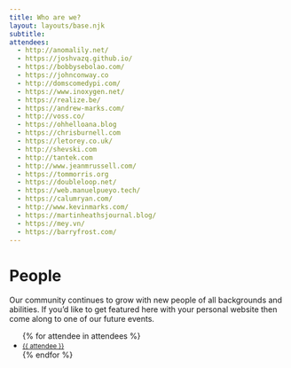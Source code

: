 ```yaml
---
title: Who are we?
layout: layouts/base.njk
subtitle:
attendees:
  - http://anomalily.net/
  - https://joshvazq.github.io/
  - https://bobbysebolao.com/
  - https://johnconway.co
  - http://domscomedypi.com/
  - https://www.inoxygen.net/
  - https://realize.be/
  - https://andrew-marks.com/
  - http://voss.co/
  - https://ohhelloana.blog
  - https://chrisburnell.com
  - https://letorey.co.uk/
  - http://shevski.com
  - http://tantek.com
  - http://www.jeanmrussell.com/
  - https://tommorris.org
  - https://doubleloop.net/
  - https://web.manuelpueyo.tech/
  - https://calumryan.com/
  - http://www.kevinmarks.com/
  - https://martinheathsjournal.blog/
  - https://mey.vn/
  - https://barryfrost.com/
---
```


# People

Our community continues to grow with new people of all backgrounds and abilities. If you’d like to get featured here with your personal website then come along to one of our future events.

<ul>
{% for attendee in attendees %}
<li><a class="u-url p-name" href="{{ attendee }}"><small>{{ attendee }}</small></a></li>
{% endfor %}
</ul>
